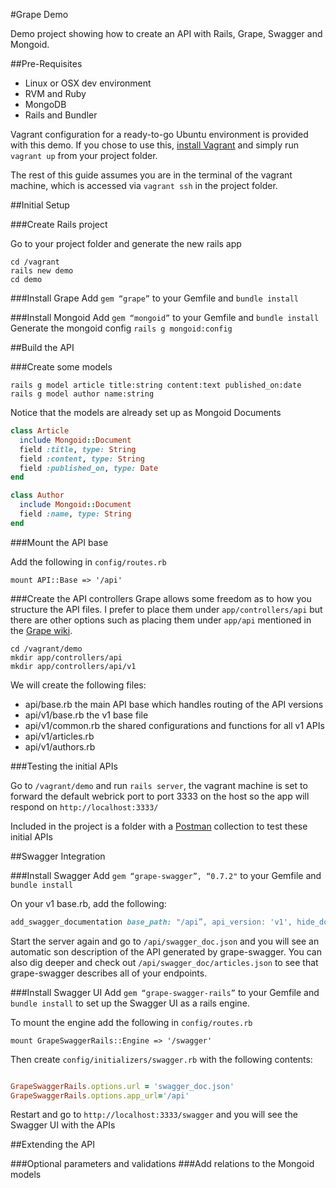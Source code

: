 
#Grape Demo

Demo project showing how to create an API with Rails, Grape, Swagger and Mongoid.

##Pre-Requisites

* Linux or OSX dev environment
* RVM and Ruby
* MongoDB
* Rails and Bundler

Vagrant configuration for a ready-to-go Ubuntu environment is provided with this demo. If you chose to use this, [install Vagrant](https://www.vagrantup.com/) and simply run `vagrant up` from your project folder.

The rest of this guide assumes you are in the terminal of the vagrant machine, which is accessed via  `vagrant ssh` in the project folder.

##Initial Setup

###Create Rails project

Go to your project folder and generate the new rails app

```
cd /vagrant
rails new demo
cd demo
```

###Install Grape
Add `gem “grape”` to your Gemfile and `bundle install`

###Install Mongoid
Add `gem “mongoid”` to your Gemfile and `bundle install`
Generate the mongoid config `rails g mongoid:config`

##Build the API

###Create some models

```
rails g model article title:string content:text published_on:date
rails g model author name:string
```

Notice that the models are already set up as Mongoid Documents

```ruby
class Article
  include Mongoid::Document
  field :title, type: String
  field :content, type: String
  field :published_on, type: Date
end
```

```ruby
class Author
  include Mongoid::Document
  field :name, type: String
end
```
###Mount the API base

Add the following in `config/routes.rb`

```
mount API::Base => '/api'
```

###Create the API controllers
Grape allows some freedom as to how you structure the API files. I prefer to place them under `app/controllers/api` but there are other options such as placing them under `app/api` mentioned in the [Grape wiki](http://intridea.github.io/grape/docs/index.html).

```
cd /vagrant/demo
mkdir app/controllers/api
mkdir app/controllers/api/v1
```

We will create the following files:

* api/base.rb the main API base which handles routing of the API versions
* api/v1/base.rb the v1 base file
* api/v1/common.rb the shared configurations and functions for all v1 APIs
* api/v1/articles.rb
* api/v1/authors.rb

###Testing the initial APIs

Go to `/vagrant/demo` and run `rails server`, the vagrant machine is set to forward the default webrick port to port 3333 on the host so the app will respond on `http://localhost:3333/`

Included in the project is a folder with a [Postman](http://www.getpostman.com/) collection to test these initial APIs

##Swagger Integration

###Install Swagger
Add `gem “grape-swagger”, “0.7.2"` to your Gemfile and `bundle install`

On your v1 base.rb, add the following:

```ruby
add_swagger_documentation base_path: "/api”, api_version: 'v1', hide_documentation_path: true
```

Start the server again and go to `/api/swagger_doc.json` and you will see an automatic son description of the API generated by grape-swagger. You can also dig deeper and check out `/api/swagger_doc/articles.json` to see that grape-swagger describes all of your endpoints.

###Install Swagger UI
Add `gem “grape-swagger-rails”` to your Gemfile and `bundle install` to set up the Swagger UI as a rails engine.

To mount the engine add the following in `config/routes.rb`

```
mount GrapeSwaggerRails::Engine => '/swagger'
```

Then create `config/initializers/swagger.rb` with the following contents:

```ruby

GrapeSwaggerRails.options.url = 'swagger_doc.json'
GrapeSwaggerRails.options.app_url='/api'

```

Restart and go to `http://localhost:3333/swagger` and you will see the Swagger UI with the APIs

##Extending the API

###Optional parameters and validations
###Add relations to the Mongoid models
